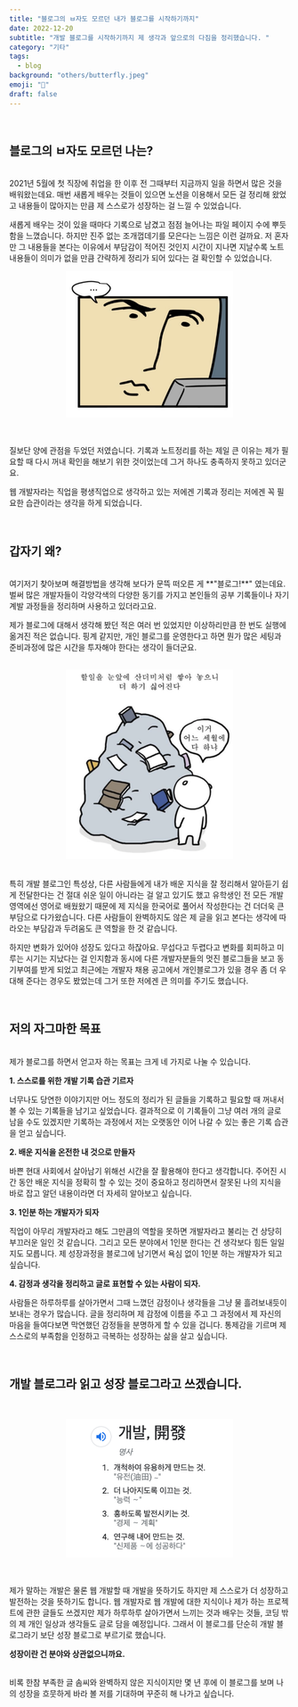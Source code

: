 ```yaml
---
title: "블로그의 ㅂ자도 모르던 내가 블로그를 시작하기까지"
date: 2022-12-20
subtitle: "개발 블로그를 시작하기까지 제 생각과 앞으로의 다짐을 정리했습니다. "
category: "기타"
tags:
  - blog
background: "others/butterfly.jpeg"
emoji: "📜"
draft: false
---
```


</br>

## 블로그의 ㅂ자도 모르던 나는?

</br>
2021년 5월에 첫 직장에 취업을 한 이후 전 그때부터 지금까지 일을 하면서 많은 것을 배워왔는데요. 매번 새롭게 배우는 것들이 있으면 노션을 이용해서 모든 걸 정리해 왔었고 내용들이 많아지는 만큼 제 스스로가 성장하는 걸 느낄 수 있었습니다.

새롭게 배우는 것이 있을 때마다 기록으로 남겼고 점점 늘어나는 파일 페이지 수에 뿌듯함을 느꼈습니다. 하지만 진주 없는 조개껍데기를 모은다는 느낌은 이런 걸까요. 저 혼자만 그 내용들을 본다는 이유에서 부담감이 적어진 것인지 시간이 지나면 지날수록 노트 내용들이 의미가 없을 만큼 간략하게 정리가 되어 있다는 걸 확인할 수 있었습니다.

<div style="width:300px; margin:auto;">

![whatisthis](../../assets/images/others/whatisthis.jpeg)

</div>
</br>

질보단 양에 관점을 두었던 저였습니다. 기록과 노트정리를 하는 제일 큰 이유는 제가 필요할 때 다시 꺼내 확인을 해보기 위한 것이었는데 그거 하나도 충족하지 못하고 있더군요.

웹 개발자라는 직업을 평생직업으로 생각하고 있는 저에겐 기록과 정리는 저에겐 꼭 필요한 습관이라는 생각을 하게 되었습니다.

</br>

## 갑자기 왜?

</br>
여기저기 찾아보며 해결방법을 생각해 보다가 문뜩 떠오른 게 **"블로그!**" 였는데요. 벌써 많은 개발자들이 각양각색의 다양한 동기를 가지고 본인들의 공부 기록들이나 자기 계발 과정들을 정리하며 사용하고 있더라고요.

제가 블로그에 대해서 생각해 봤던 적은 여러 번 있었지만 이상하리만큼 한 번도 실행에 옮겨진 적은 없습니다. 핑계 같지만, 개인 블로그를 운영한다고 하면 뭔가 많은 세팅과 준비과정에 많은 시간을 투자해야 한다는 생각이 들더군요.

</br>
<div style="width:300px; margin:auto;">

<img src="../../assets/images/others/tooMuchWork.png" alt="tooMuchWork">

</div>
</br>

특히 개발 블로그인 특성상, 다른 사람들에게 내가 배운 지식을 잘 정리해서 알아듣기 쉽게 전달한다는 건 절대 쉬운 일이 아니라는 걸 알고 있기도 했고 유학생인 전 모든 개발 영역에선 영어로 배웠왔기 때문에 제 지식을 한국어로 풀어서 작성한다는 건 더더욱 큰 부담으로 다가왔습니다. 다른 사람들이 완벽하지도 않은 제 글을 읽고 본다는 생각에 따라오는 부담감과 두려움도 큰 역할을 한 것 같습니다.

하지만 변화가 있어야 성장도 있다고 하잖아요. 무섭다고 두렵다고 변화를 회피하고 미루는 시기는 지났다는 걸 인지함과 동시에 다른 개발자분들의 멋진 블로그들을 보고 동기부여를 받게 되었고 최근에는 개발자 채용 공고에서 개인블로그가 있을 경우 좀 더 우대해 준다는 경우도 봤었는데 그거 또한 저에겐 큰 의미를 주기도 했습니다.

</br>

## 저의 자그마한 목표

</br>
제가 블로그를 하면서 얻고자 하는 목표는 크게 네 가지로 나눌 수 있습니다.

</br>

**1. 스스로를 위한 개발 기록 습관 기르자**

너무나도 당연한 이야기지만 어느 정도의 정리가 된 글들을 기록하고 필요할 때 꺼내서 볼 수 있는 기록들을 남기고 싶었습니다. 결과적으로 이 기록들이 그냥 여러 개의 글로 남을 수도 있겠지만 기록하는 과정에서 저는 오랫동안 이어 나갈 수 있는 좋은 기록 습관을 얻고 싶습니다.

**2. 배운 지식을 온전한 내 것으로 만들자**

바쁜 현대 사회에서 살아남기 위해선 시간을 잘 활용해야 한다고 생각합니다. 주어진 시간 동안 배운 지식을 정확히 할 수 있는 것이 중요하고 정리하면서 잘못된 나의 지식을 바로 잡고 알던 내용이라면 더 자세히 알아보고 싶습니다.

**3. 1인분 하는 개발자가 되자**

직업이 아무리 개발자라고 해도 그만큼의 역할을 못하면 개발자라고 불리는 건 상당히 부끄러운 일인 것 같습니다. 그리고 모든 분야에서 1인분 한다는 건 생각보다 힘든 일일지도 모릅니다. 제 성장과정을 블로그에 남기면서 욕심 없이 1인분 하는 개발자가 되고 싶습니다.

**4. 감정과 생각을 정리하고 글로 표현할 수 있는 사람이 되자.**

사람들은 하루하루를 살아가면서 그때 느꼈던 감정이나 생각들을 그냥 물 흘려보내듯이 보내는 경우가 많습니다. 글을 정리하며 제 감정에 이름을 주고 그 과정에서 제 자신의 마음을 들여다보면 막연했던 감정들을 분명하게 할 수 있을 겁니다. 통제감을 기르며 제 스스로의 부족함을 인정하고 극복하는 성장하는 삶을 살고 싶습니다.

</br>

## 개발 블로그라 읽고 성장 블로그라고 쓰겠습니다.

</br>
<div style="width:300px; margin:auto;">

![develop](../../assets/images/others/develop.png)

</div>
</br>

제가 말하는 개발은 물론 웹 개발할 때 개발을 뜻하기도 하지만 제 스스로가 더 성장하고 발전하는 것을 뜻하기도 합니다. 웹 개발자로 웹 개발에 대한 지식이나 제가 하는 프로젝트에 관한 글들도 쓰겠지만 제가 하루하루 살아가면서 느끼는 것과 배우는 것들, 코딩 밖의 제 개인 일상과 생각들도 글로 담을 예정입니다. 그래서 이 블로그를 단순히 개발 블로그라기 보단 성장 블로그로 부르기로 했습니다.

**성장이란 건 분야와 상관없으니까요.**

</br>
비록 한참 부족한 글 솜씨와 완벽하지 않은 지식이지만 몇 년 후에 이 블로그를 보며 나의 성장을 흐뭇하게 바라 볼 저를 기대하며 꾸준히 해 나가고 싶습니다.
